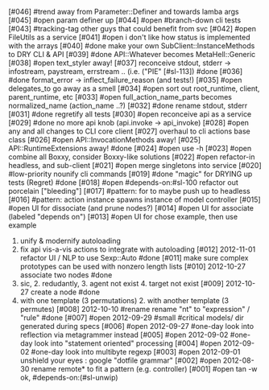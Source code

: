 [#046]       #trend away from Parameter::Definer and towards lamba args
[#045] #open param definer up
[#044] #open #branch-down cli tests
[#043]       #tracking-tag other guys that could benefit from svc
[#042] #open FileUtils as a service
[#041] #open i don't like how status is implemented with the arrays
[#040]       #done make your own SubClient::InstanceMethods to DRY CLI & API
[#039]       #done API::Whatever becomes MetaHell::Generic
[#038] #open text_styler away!
[#037]       reconceive stdout, stderr -> infostream, paystream, errstream
  .. (i.e. ("PIE" [#sl-113]) #done
[#036]       #done format_error -> inflect_failure_reason (and tests!)
[#035] #open delegates_to go away as a smell
[#034] #open sort out root_runtime, client, parent_runtime, etc
[#033] #open full_action_name_parts becomes normalized_name (action_name ..?)
[#032]       #done rename stdout, stderr
[#031]       #done regretify all tests
[#030] #open reconceive api as a service
[#029]       #done no more api knob (api.invoke -> api_invoke)
[#028] #open any and all changes to CLI core client
[#027]       overhaul to cli actions base class
[#026] #open API::InvocationMethods away!
[#025]       API::RuntimeExtensions away! #done
[#024] #open use -h
[#023] #open combine all Boxxy, consider Boxxy-like solutions
[#022] #open refactor-in headless, and sub-client
[#021] #open merge singletons into service
[#020] #low-priority nounify cli commands
[#019]      #done "magic" for DRYING up tests (Regret) #done
[#018] #open #depends-on:#sl-100 refactor out porcelain ["bleeding"]
[#017]       #pattern: for to maybe push up to headless
[#016]       #pattern: action instance spawns instance of model controller
[#015] #open UI for dissociate (and prune nodes?)
[#014] #open UI for associate (labeled "depends on")
[#013] #open UI for chose example, then use example
  1. unify & modernify autoloading
  2. fix api vis-a-vis actions to integrate with autoloading
[#012]       2012-11-01 refactor UI / NLP to use Sexp::Auto #done
[#011]       make sure complex prototypes can be used with nonzero length lists
[#010]       2012-10-27 associate two nodes #done
  1. sic, 2. redudantly, 3. agent not exist 4. target not exist
[#009]       2012-10-27 create a node #done
  1. with one template (3 permutations) 2. with another template (3 permutes)
[#008]       2012-10-10 #rename rename "nt" to "expression" / "rule" #done
[#007] #open 2012-09-29 #small #critical models/ dir generated during specs
[#006] #open 2012-09-27 #one-day look into reflection via metagrammer instead
[#005] #open 2012-09-02 #one-day look into "statement oriented" processing
[#004] #open 2012-09-02 #one-day look into multibyte regexp
[#003] #open 2012-09-01 unshield your eyes : google "dotfile grammar"
[#002] #open 2012-08-30 rename remote* to fit a pattern (e.g. controller)
[#001] #open tan -w ok, #depends-on:(#sl-unwip)
